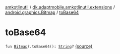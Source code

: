 [amkotlinutil](../../index.md) / [dk.adaptmobile.amkotlinutil.extensions](../index.md) / [android.graphics.Bitmap](index.md) / [toBase64](./to-base64.md)

# toBase64

`fun `[`Bitmap`](https://developer.android.com/reference/android/graphics/Bitmap.html)`?.toBase64(): `[`String`](https://kotlinlang.org/api/latest/jvm/stdlib/kotlin/-string/index.html)`?` [(source)](https://github.com/adaptmobile-organization/amkotlinutil/tree/master/amkotlinutil/amkotlinutil/src/main/java/dk/adaptmobile/amkotlinutil/extensions/BitmapExtensions.kt#L12)